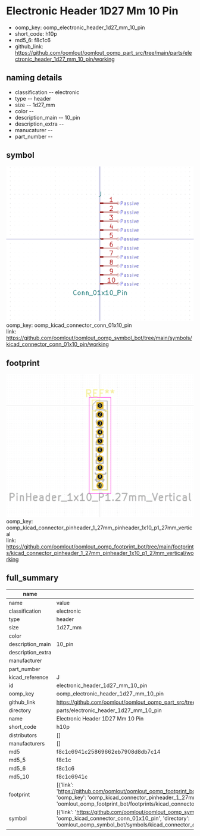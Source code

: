 # Electronic Header 1D27 Mm 10 Pin

  
* oomp_key: oomp_electronic_header_1d27_mm_10_pin 
* short_code: h10p
* md5_6: f8c1c6  
* github_link: https://github.com/oomlout/oomlout_oomp_part_src/tree/main/parts/electronic_header_1d27_mm_10_pin/working  
## naming details
* classification -- electronic
* type -- header
* size -- 1d27_mm
* color -- 
* description_main -- 10_pin
* description_extra -- 
* manucaturer -- 
* part_number -- 



## symbol

![](symbol/0/working/working_600.png)  
oomp_key: oomp_kicad_connector_conn_01x10_pin  
link: https://github.com/oomlout/oomlout_oomp_symbol_bot/tree/main/symbols/kicad_connector_conn_01x10_pin/working  

## footprint

![](footprint/0/working/working_600.png)  
oomp_key: oomp_kicad_connector_pinheader_1_27mm_pinheader_1x10_p1_27mm_vertical  
link: https://github.com/oomlout/oomlout_oomp_footprint_bot/tree/main/footprints/kicad_connector_pinheader_1_27mm_pinheader_1x10_p1_27mm_vertical/working  

## full_summary
| name | value | 
| --- | --- | 
| name | value | 
| classification | electronic | 
| type | header | 
| size | 1d27_mm | 
| color |  | 
| description_main | 10_pin | 
| description_extra |  | 
| manufacturer |  | 
| part_number |  | 
| kicad_reference | J | 
| id | electronic_header_1d27_mm_10_pin | 
| oomp_key | oomp_electronic_header_1d27_mm_10_pin | 
| github_link | https://github.com/oomlout/oomlout_oomp_part_src/tree/main/parts/electronic_header_1d27_mm_10_pin/working | 
| directory | parts/electronic_header_1d27_mm_10_pin | 
| name | Electronic Header 1D27 Mm 10 Pin | 
| short_code | h10p | 
| distributors | [] | 
| manufacturers | [] | 
| md5 | f8c1c6941c25869662eb7908d8db7c14 | 
| md5_5 | f8c1c | 
| md5_6 | f8c1c6 | 
| md5_10 | f8c1c6941c | 
| footprint | [{'link': 'https://github.com/oomlout/oomlout_oomp_footprint_bot/tree/main/foootprntss/kicad_connector_pinheader_1_27mm_pinheader_1x10_p1_27mm_vertical', 'oomp_key': 'oomp_kicad_connector_pinheader_1_27mm_pinheader_1x10_p1_27mm_vertical', 'directory': 'oomlout_oomp_footprint_bot/footprints/kicad_connector_pinheader_1_27mm_pinheader_1x10_p1_27mm_vertical//working/working.kicad_mod'}] | 
| symbol | [{'link': 'https://github.com/oomlout/oomlout_oomp_symbol_bot/tree/main/symbols/kicad_connector_conn_01x10_pin', 'oomp_key': 'oomp_kicad_connector_conn_01x10_pin', 'directory': 'oomlout_oomp_symbol_bot/symbols/kicad_connector_conn_01x10_pin//working/working.kicad_sym'}] | 
